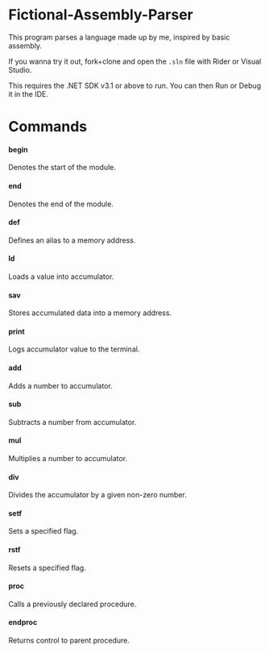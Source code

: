 # Fictional-Assembly-Parser
 This program parses a language made up by me, inspired by basic assembly.

 If you wanna try it out, fork+clone and open the `.sln` file with Rider or Visual Studio. 

 This requires the .NET SDK v3.1 or above to run.
 You can then Run or Debug it in the IDE.
 
# Commands

#### begin
Denotes the start of the module.

#### end
Denotes the end of the module.

#### def
Defines an alias to a memory address.

#### ld
Loads a value into accumulator.

#### sav
Stores accumulated data into a memory address.

#### print
Logs accumulator value to the terminal.

#### add
Adds a number to accumulator.

#### sub
Subtracts a number from accumulator.

#### mul
Multiplies a number to accumulator.

#### div
Divides the accumulator by a given non-zero number.

#### setf
Sets a specified flag.

#### rstf
Resets a specified flag.

#### proc
Calls a previously declared procedure.

#### endproc
Returns control to parent procedure.